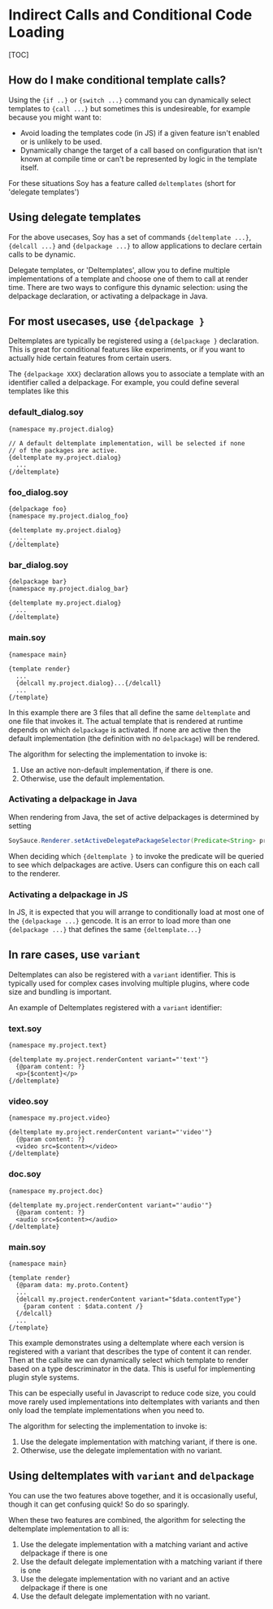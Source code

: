 # Indirect Calls and Conditional Code Loading

[TOC]

## How do I make conditional template calls?

Using the `{if ..}` or `{switch ...}` command you can dynamically select
templates to `{call ...}` but sometimes this is undesireable, for example
because you might want to:

*   Avoid loading the templates code (in JS) if a given feature isn't enabled or
    is unlikely to be used.
*   Dynamically change the target of a call based on configuration that isn't
    known at compile time or can't be represented by logic in the template
    itself.

For these situations Soy has a feature called `deltemplates` (short for
'delegate templates')

## Using delegate templates

For the above usecases, Soy has a set of commands `{deltemplate ...}`, `{delcall
...}` and `{delpackage ...}` to allow applications to declare certain calls to
be dynamic.

Delegate templates, or 'Deltemplates', allow you to define multiple
implementations of a template and choose one of them to call at render time.
There are two ways to configure this dynamic selection: using the delpackage
declaration, or activating a delpackage in Java.

## For most usecases, use `{delpackage }`

Deltemplates are typically be registered using a `{delpackage }` declaration.
This is great for conditional features like experiments, or if you want to
actually hide certain features from certain users.

The `{delpackage XXX}` declaration allows you to associate a template with an
identifier called a delpackage. For example, you could define several templates
like this

### default_dialog.soy

```soy
{namespace my.project.dialog}

// A default deltemplate implementation, will be selected if none
// of the packages are active.
{deltemplate my.project.dialog}
  ...
{/deltemplate}
```

### foo_dialog.soy

```soy
{delpackage foo}
{namespace my.project.dialog_foo}

{deltemplate my.project.dialog}
  ...
{/deltemplate}
```

### bar_dialog.soy

```soy
{delpackage bar}
{namespace my.project.dialog_bar}

{deltemplate my.project.dialog}
  ...
{/deltemplate}
```

### main.soy

```soy
{namespace main}

{template render}
  ...
  {delcall my.project.dialog}...{/delcall}
  ...
{/template}
```

In this example there are 3 files that all define the same `deltemplate` and one
file that invokes it. The actual template that is rendered at runtime depends on
which `delpackage` is activated. If none are active then the default
implementation (the definition with no `delpackage`) will be rendered.

The algorithm for selecting the implementation to invoke is:

1.  Use an active non-default implementation, if there is one.
1.  Otherwise, use the default implementation.

### Activating a delpackage in Java

When rendering from Java, the set of active delpackages is determined by setting

```java
SoySauce.Renderer.setActiveDelegatePackageSelector(Predicate<String> predicate)
```

When deciding which `{deltemplate }` to invoke the predicate will be queried to
see which delpackages are active. Users can configure this on each call to the
renderer.

### Activating a delpackage in JS

In JS, it is expected that you will arrange to conditionally load at most one of
the `{delpackage ...}` gencode. It is an error to load more than one
`{delpackage ...}` that defines the same `{deltemplate...}`

## In rare cases, use `variant`

Deltemplates can also be registered with a `variant` identifier. This is
typically used for complex cases involving multiple plugins, where code size and
bundling is important.

An example of Deltemplates registered with a `variant` identifier:

### text.soy

```soy
{namespace my.project.text}

{deltemplate my.project.renderContent variant="'text'"}
  {@param content: ?}
  <p>{$content}</p>
{/deltemplate}
```

### video.soy

```soy
{namespace my.project.video}

{deltemplate my.project.renderContent variant="'video'"}
  {@param content: ?}
  <video src=$content></video>
{/deltemplate}
```

### doc.soy

```soy
{namespace my.project.doc}

{deltemplate my.project.renderContent variant="'audio'"}
  {@param content: ?}
  <audio src=$content></audio>
{/deltemplate}
```

### main.soy

```soy
{namespace main}

{template render}
  {@param data: my.proto.Content}
  ...
  {delcall my.project.renderContent variant="$data.contentType"}
    {param content : $data.content /}
  {/delcall}
  ...
{/template}
```

This example demonstrates using a deltemplate where each version is registered
with a variant that describes the type of content it can render. Then at the
callsite we can dynamically select which template to render based on a type
descriminator in the data. This is useful for implementing plugin style systems.

This can be especially useful in Javascript to reduce code size, you could move
rarely used implementations into deltemplates with variants and then only load
the template implementations when you need to.

The algorithm for selecting the implementation to invoke is:

1.  Use the delegate implementation with matching variant, if there is one.
1.  Otherwise, use the delegate implementation with no variant.

## Using deltemplates with `variant` and `delpackage`

You can use the two features above together, and it is occasionally useful,
though it can get confusing quick! So do so sparingly.

When these two features are combined, the algorithm for selecting the
deltemplate implementation to all is:

1.  Use the delegate implementation with a matching variant and active
    delpackage if there is one
1.  Use the default delegate implementation with a matching variant if there is
    one
1.  Use the delegate implementation with no variant and an active delpackage if
    there is one
1.  Use the default delegate implementation with no variant.
